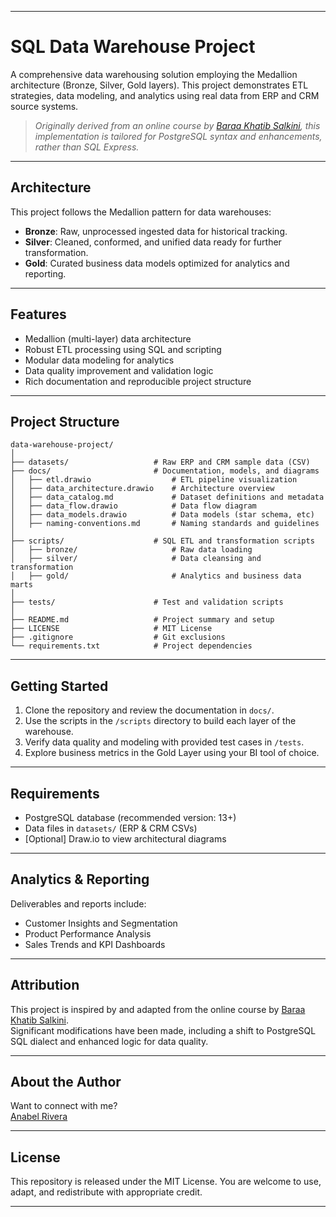 

***

# SQL Data Warehouse Project

A comprehensive data warehousing solution employing the Medallion architecture (Bronze, Silver, Gold layers). This project demonstrates ETL strategies, data modeling, and analytics using real data from ERP and CRM source systems.

> _Originally derived from an online course by [Baraa Khatib Salkini](https://www.linkedin.com/in/baraa-khatib-salkini/), this implementation is tailored for PostgreSQL syntax and enhancements, rather than SQL Express._

***

## Architecture

This project follows the Medallion pattern for data warehouses:

- **Bronze**: Raw, unprocessed ingested data for historical tracking.
- **Silver**: Cleaned, conformed, and unified data ready for further transformation.
- **Gold**: Curated business data models optimized for analytics and reporting.

***

## Features

- Medallion (multi-layer) data architecture
- Robust ETL processing using SQL and scripting
- Modular data modeling for analytics
- Data quality improvement and validation logic
- Rich documentation and reproducible project structure

***

## Project Structure

```
data-warehouse-project/
│
├── datasets/                   # Raw ERP and CRM sample data (CSV)
├── docs/                       # Documentation, models, and diagrams
│   ├── etl.drawio                  # ETL pipeline visualization
│   ├── data_architecture.drawio    # Architecture overview
│   ├── data_catalog.md             # Dataset definitions and metadata
│   ├── data_flow.drawio            # Data flow diagram
│   ├── data_models.drawio          # Data models (star schema, etc)
│   ├── naming-conventions.md       # Naming standards and guidelines
│
├── scripts/                    # SQL ETL and transformation scripts
│   ├── bronze/                     # Raw data loading
│   ├── silver/                     # Data cleansing and transformation
│   ├── gold/                       # Analytics and business data marts
│
├── tests/                      # Test and validation scripts
│
├── README.md                   # Project summary and setup
├── LICENSE                     # MIT License
├── .gitignore                  # Git exclusions
└── requirements.txt            # Project dependencies
```

***

## Getting Started

1. Clone the repository and review the documentation in `docs/`.
2. Use the scripts in the `/scripts` directory to build each layer of the warehouse.
3. Verify data quality and modeling with provided test cases in `/tests`.
4. Explore business metrics in the Gold Layer using your BI tool of choice.

***

## Requirements

- PostgreSQL database (recommended version: 13+)
- Data files in `datasets/` (ERP & CRM CSVs)
- [Optional] Draw.io to view architectural diagrams

***

## Analytics & Reporting

Deliverables and reports include:

- Customer Insights and Segmentation
- Product Performance Analysis
- Sales Trends and KPI Dashboards

***

## Attribution

This project is inspired by and adapted from the online course by [Baraa Khatib Salkini](https://www.linkedin.com/in/baraa-khatib-salkini/).  
Significant modifications have been made, including a shift to PostgreSQL SQL dialect and enhanced logic for data quality.

***

## About the Author

Want to connect with me?  
[Anabel Rivera](https://www.linkedin.com/in/anabel-rivera-v/)

***

## License

This repository is released under the MIT License. You are welcome to use, adapt, and redistribute with appropriate credit.

***

